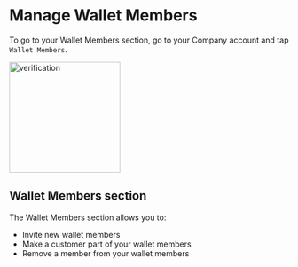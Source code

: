 # Manage Wallet Members

To go to your Wallet Members section, go to your Company account and tap `Wallet Members`. 

<img src="/seller/members.png" alt="verification" width="200"/>

## Wallet Members section

The Wallet Members section allows you to:
- Invite new wallet members
- Make a customer part of your wallet members
- Remove a member from your wallet members
